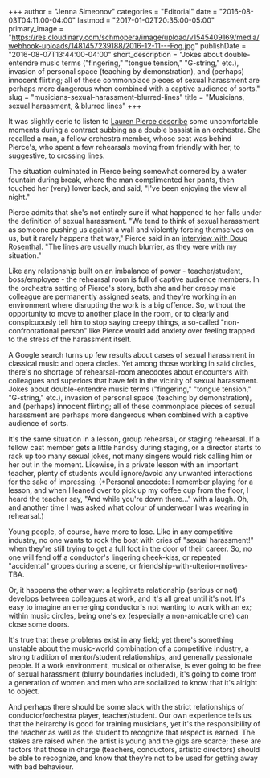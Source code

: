 +++
author = "Jenna Simeonov"
categories = "Editorial"
date = "2016-08-03T04:11:00-04:00"
lastmod = "2017-01-02T20:35:00-05:00"
primary_image = "https://res.cloudinary.com/schmopera/image/upload/v1545409169/media/webhook-uploads/1481457239188/2016-12-11---Fog.jpg"
publishDate = "2016-08-07T13:44:00-04:00"
short_description = "Jokes about double-entendre music terms (&quot;fingering,&quot; &quot;tongue tension,&quot; &quot;G-string,&quot; etc.), invasion of personal space (teaching by demonstration), and (perhaps) innocent flirting; all of these commonplace pieces of sexual harassment are perhaps more dangerous when combined with a captive audience of sorts."
slug = "musicians-sexual-harassment-blurred-lines"
title = "Musicians, sexual harassment, &amp; blurred lines"
+++

It was slightly eerie to listen to [Lauren Pierce describe](http://www.insidethearts.com/audience/going-confidently-in-the-direction-of-her-dreams/) some uncomfortable moments during a contract subbing as a double bassist in an orchestra. She recalled a man, a fellow orchestra member, whose seat was behind Pierce's, who spent a few rehearsals moving from friendly with her, to suggestive, to crossing lines.

The situation culminated in Pierce being somewhat cornered by a water fountain during break, where the man complimented her pants, then touched her (very) lower back, and said, "I've been enjoying the view all night."

Pierce admits that she's not entirely sure if what happened to her falls under the definition of sexual harassment. "We tend to think of sexual harassment as someone pushing us against a wall and violently forcing themselves on us, but it rarely happens that way," Pierce said in an [interview with Doug Rosenthal](http://www.insidethearts.com/audience/going-confidently-in-the-direction-of-her-dreams/). "The lines are usually much blurrier, as they were with my situation."

Like any relationship built on an imbalance of power - teacher/student, boss/employee - the rehearsal room is full of captive audience members. In the orchestra setting of Pierce's story, both she and her creepy male colleague are permanently assigned seats, and they're working in an environment where disrupting the work is a big offence. So, without the opportunity to move to another place in the room, or to clearly and conspicuously tell him to stop saying creepy things, a so-called "non-confrontational person" like Pierce would add anxiety over feeling trapped to the stress of the harassment itself.

A Google search turns up few results about cases of sexual harassment in classical music and opera circles. Yet among those working in said circles, there's no shortage of rehearsal-room anecdotes about encounters with colleagues and superiors that have felt in the vicinity of sexual harassment. Jokes about double-entendre music terms ("fingering," "tongue tension," "G-string," etc.), invasion of personal space (teaching by demonstration), and (perhaps) innocent flirting; all of these commonplace pieces of sexual harassment are perhaps more dangerous when combined with a captive audience of sorts. 


It's the same situation in a lesson, group rehearsal, or staging rehearsal. If a fellow cast member gets a little handsy during staging, or a director starts to rack up too many sexual jokes, not many singers would risk calling him or her out in the moment. Likewise, in a private lesson with an important teacher, plenty of students would ignore/avoid any unwanted interactions for the sake of impressing. (\*Personal anecdote: I remember playing for a lesson, and when I leaned over to pick up my coffee cup from the floor, I heard the teacher say, "And while you're down there..." with a laugh. Oh, and another time I was asked what colour of underwear I was wearing in rehearsal.)

Young people, of course, have more to lose. Like in any competitive industry, no one wants to rock the boat with cries of "sexual harassment!" when they're still trying to get a full foot in the door of their career. So, no one will fend off a conductor's lingering cheek-kiss, or repeated "accidental" gropes during a scene, or friendship-with-ulterior-motives-TBA.

Or, it happens the other way: a legitimate relationship (serious or not) develops between colleagues at work, and it's all great until it's not. It's easy to imagine an emerging conductor's not wanting to work with an ex; within music circles, being one's ex (especially a non-amicable one) can close some doors.

It's true that these problems exist in any field; yet there's something unstable about the music-world combination of a competitive industry, a strong tradition of mentor/student relationships, and generally passionate people. If a work environment, musical or otherwise, is ever going to be free of sexual harassment (blurry boundaries included), it's going to come from a generation of women and men who are socialized to know that it's alright to object.

And perhaps there should be some slack with the strict relationships of conductor/orchestra player, teacher/student. Our own experience tells us that the heirarchy is good for training musicians, yet it's the responsibility of the teacher as well as the student to recognize that respect is earned. The stakes are raised when the artist is young and the gigs are scarce; these are factors that those in charge (teachers, conductors, artistic directors) should be able to recognize, and know that they're not to be used for getting away with bad behaviour.
